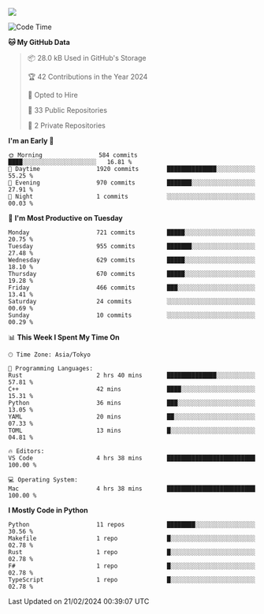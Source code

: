 ![](https://komarev.com/ghpvc/?username=kitagawa-hr)

<!--START_SECTION:waka-->
![Code Time](http://img.shields.io/badge/Code%20Time-791%20hrs%2056%20mins-blue)

**🐱 My GitHub Data** 

> 📦 28.0 kB Used in GitHub's Storage 
 > 
> 🏆 42 Contributions in the Year 2024
 > 
> 💼 Opted to Hire
 > 
> 📜 33 Public Repositories 
 > 
> 🔑 2 Private Repositories 
 > 
**I'm an Early 🐤** 

```text
🌞 Morning                584 commits         ████░░░░░░░░░░░░░░░░░░░░░   16.81 % 
🌆 Daytime                1920 commits        ██████████████░░░░░░░░░░░   55.25 % 
🌃 Evening                970 commits         ███████░░░░░░░░░░░░░░░░░░   27.91 % 
🌙 Night                  1 commits           ░░░░░░░░░░░░░░░░░░░░░░░░░   00.03 % 
```
📅 **I'm Most Productive on Tuesday** 

```text
Monday                   721 commits         █████░░░░░░░░░░░░░░░░░░░░   20.75 % 
Tuesday                  955 commits         ███████░░░░░░░░░░░░░░░░░░   27.48 % 
Wednesday                629 commits         █████░░░░░░░░░░░░░░░░░░░░   18.10 % 
Thursday                 670 commits         █████░░░░░░░░░░░░░░░░░░░░   19.28 % 
Friday                   466 commits         ███░░░░░░░░░░░░░░░░░░░░░░   13.41 % 
Saturday                 24 commits          ░░░░░░░░░░░░░░░░░░░░░░░░░   00.69 % 
Sunday                   10 commits          ░░░░░░░░░░░░░░░░░░░░░░░░░   00.29 % 
```


📊 **This Week I Spent My Time On** 

```text
🕑︎ Time Zone: Asia/Tokyo

💬 Programming Languages: 
Rust                     2 hrs 40 mins       ██████████████░░░░░░░░░░░   57.81 % 
C++                      42 mins             ████░░░░░░░░░░░░░░░░░░░░░   15.31 % 
Python                   36 mins             ███░░░░░░░░░░░░░░░░░░░░░░   13.05 % 
YAML                     20 mins             ██░░░░░░░░░░░░░░░░░░░░░░░   07.33 % 
TOML                     13 mins             █░░░░░░░░░░░░░░░░░░░░░░░░   04.81 % 

🔥 Editors: 
VS Code                  4 hrs 38 mins       █████████████████████████   100.00 % 

💻 Operating System: 
Mac                      4 hrs 38 mins       █████████████████████████   100.00 % 
```

**I Mostly Code in Python** 

```text
Python                   11 repos            ████████░░░░░░░░░░░░░░░░░   30.56 % 
Makefile                 1 repo              █░░░░░░░░░░░░░░░░░░░░░░░░   02.78 % 
Rust                     1 repo              █░░░░░░░░░░░░░░░░░░░░░░░░   02.78 % 
F#                       1 repo              █░░░░░░░░░░░░░░░░░░░░░░░░   02.78 % 
TypeScript               1 repo              █░░░░░░░░░░░░░░░░░░░░░░░░   02.78 % 
```




 Last Updated on 21/02/2024 00:39:07 UTC
<!--END_SECTION:waka-->
